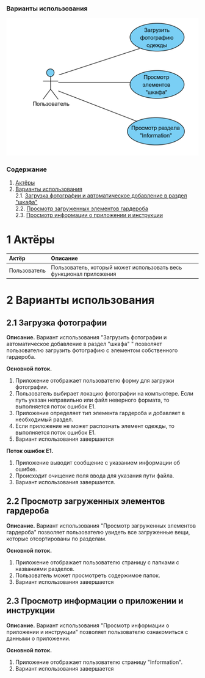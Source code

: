 ### Варианты использования
![UseCase](https://github.com/widbnudb/MyClothes/blob/master/Images/UseCase.png)
### Содержание

1. [Актёры](#1) <br>
2. [Варианты использования](#2) <br>
    2.1. [Загрузка фотографии и автоматическое добавление в раздел "шкафа"](#2.1) <br>
    2.2. [Просмотр загруженных элементов гардероба](#2.2) <br>
    2.3. [Просмотр информации о приложении и инструкции](#2.3) <br>
    
<a name="1"/>
 
 # 1 Актёры
 
| Актёр | Описание |
|:--|:--|
| Пользователь| Пользователь, который может использовать весь функционал приложения |

<a name="2"/>

# 2 Варианты использования

<a name="2.1"/>

## 2.1 Загрузка фотографии
**Описание.** Вариант использования "Загрузить фотографии и автоматическое добавление в раздел "шкафа" " позволяет пользователю загрузить фотографию с элементом собственного гардероба.

**Основной поток.**
1. Приложение отображает пользователю форму для загрузки фотографии.
2. Пользователь выбирает локацию фотографии на компьютере. Если путь указан неправильно или файл неверного формата, то выполняется поток ошибок Е1.
3. Приложение определяет тип элемента гардероба и добавляет в необходимый раздел.
4. Если приложение не может распознать элемент одежды, то выполняется поток ошибок Е1.
5. Вариант использования завершается

**Поток ошибок E1.**
1. Приложение выводит сообщение с указанием информации об ошибке.
2. Происходит очищение поля ввода для указания пути файла.
3. Вариант использования завершается.

<a name="2.2"/>

## 2.2 Просмотр загруженных элементов гардероба
**Описание.** Вариант использования "Просмотр загруженных элементов гардероба" позволяет пользователю увидеть все загруженные вещи, которые отсортированы по разделам.

**Основной поток.**
1. Приложение отображает пользователю страницу с папками с названиями разделов. 
2. Пользователь может просмотреть содержимое папок.
3. Вариант использования завершается

<a name="2.3"/>

## 2.3 Просмотр информации о приложении и инструкции
**Описание.** Вариант использования "Просмотр информации о приложении и инструкции" позволяет пользователю ознакомиться с данными о приложении.

**Основной поток.**
1. Приложение отображает пользователю страницу "Information".
2. Вариант использования завершается


